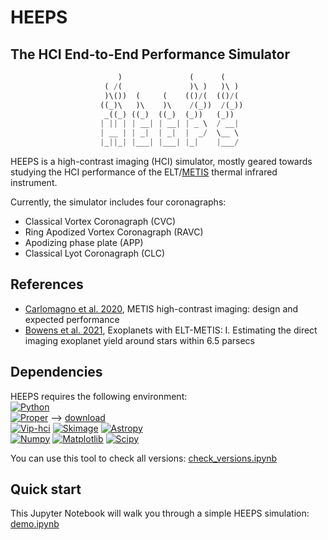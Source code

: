 # HEEPS
## The HCI End-to-End Performance Simulator
```python
					    )               (      (     
					 ( /(               )\ )   )\ )  
					 )\())  (     (    (()/(  (()/(  
					((_)\   )\    )\    /(_))  /(_)) 
					 _((_) ((_)  ((_)  (_))   (_))   
					| || | | __| | __| | _ \  / __|  
					| __ | | _|  | _|  |  _/  \__ \  
					|_||_| |___| |___| |_|    |___/
```
HEEPS is a high-contrast imaging (HCI) simulator, mostly geared towards studying the HCI performance of the ELT/[METIS](https://elt.eso.org/instrument/METIS/) thermal infrared instrument.

Currently, the simulator includes four coronagraphs:
- Classical Vortex Coronagraph (CVC)
- Ring Apodized Vortex Coronagraph (RAVC)
- Apodizing phase plate (APP)
- Classical Lyot Coronagraph (CLC)

## References
- [Carlomagno et al. 2020](https://www.spiedigitallibrary.org/journals/Journal-of-Astronomical-Telescopes-Instruments-and-Systems/volume-6/issue-3/035005/METIS-high-contrast-imaging-design-and-expected-performance/10.1117/1.JATIS.6.3.035005.full), METIS high-contrast imaging: design and expected performance
- [Bowens et al. 2021](https://www.aanda.org/articles/aa/full_html/2021/09/aa41109-21/aa41109-21.html), Exoplanets with ELT-METIS: I. Estimating the direct imaging exoplanet yield around stars within 6.5 parsecs

## Dependencies
HEEPS requires the following environment:  
[![Python](https://img.shields.io/badge/Python->=3.6-brightgreen.svg)]()  
[![Proper](https://img.shields.io/badge/Proper-3.2.5-brightgreen.svg)]() --> [download](https://sourceforge.net/projects/proper-library/files/)  
[![Vip-hci](https://img.shields.io/badge/Vip_hci-0.9.11-brightgreen.svg)]()
[![Skimage](https://img.shields.io/badge/Skimage-0.14.2-brightgreen.svg)]()
[![Astropy](https://img.shields.io/badge/Astropy-3.2.3-brightgreen.svg)]()  
[![Numpy](https://img.shields.io/badge/Numpy-1.19.4-brightgreen.svg)]()
[![Matplotlib](https://img.shields.io/badge/Matplotlib-2.2.3-brightgreen.svg)]()
[![Scipy](https://img.shields.io/badge/Scipy-1.1.0-brightgreen.svg)]()

You can use this tool to check all versions: [check_versions.ipynb](https://github.com/vortex-exoplanet/HEEPS/blob/master/tools/check_versions.ipynb)

## Quick start
This Jupyter Notebook will walk you through a simple HEEPS simulation: [demo.ipynb](https://github.com/vortex-exoplanet/HEEPS/blob/master/tools/demo.ipynb)
